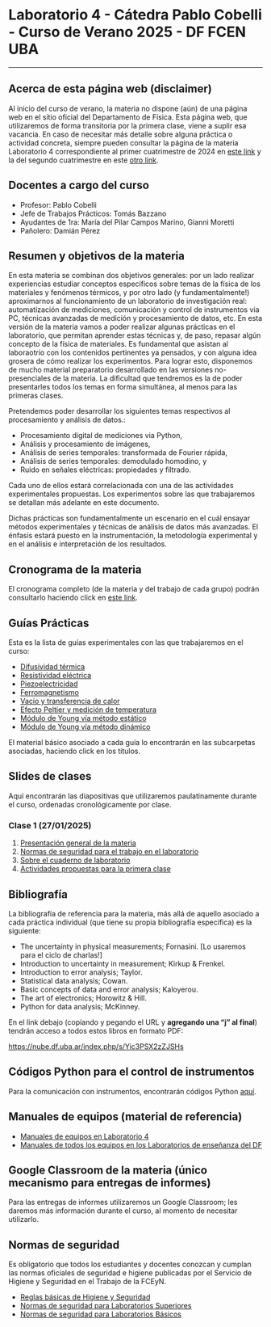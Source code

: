 # Laboratorio 4 - Cátedra Pablo Cobelli - Curso de Verano 2025 - DF FCEN UBA

----

## Acerca de esta página web (disclaimer)

Al inicio del curso de verano, la materia no dispone (aún) de una página web en el sitio oficial del Departamento de Física. Esta página web, que utilizaremos de forma transitoria por la primera clase, viene a suplir esa vacancia. En caso de necesitar más detalle sobre alguna práctica o actividad concreta, siempre pueden consultar la página de la materia Laboratorio 4 correspondiente al primer cuatrimestre de 2024 en [este link](http://materias.df.uba.ar/l4a2024c1/) y la del segundo cuatrimestre en este [otro link](http://materias.df.uba.ar/l4b2024c2/).

## Docentes a cargo del curso

* Profesor: Pablo Cobelli 
* Jefe de Trabajos Prácticos: Tomás Bazzano
* Ayudantes de 1ra: María del Pilar Campos Marino, Gianni Moretti
* Pañolero: Damián Pérez

## Resumen y objetivos de la materia

En esta materia se combinan dos objetivos generales: por un lado realizar experiencias  estudiar conceptos específicos sobre temas de la física de los materiales y fenómenos térmicos, y por otro lado (y fundamentalmente!) aproximarnos al funcionamiento de un laboratorio de investigación real: automatización de mediciones, comunicación y control de instrumentos via PC, técnicas avanzadas de medición y procesamiento de datos, etc. En esta versión de la materia vamos a poder realizar algunas prácticas en el laboratorio, que permitan aprender estas técnicas y, de paso, repasar algún concepto de la física de materiales. Es fundamental que asistan al laboraotrio con los contenidos pertinentes ya pensados, y con alguna idea grosera de cómo realizar los experimentos. Para lograr esto, disponemos de mucho material preparatorio desarrollado en las versiones no-presenciales de la materia. La dificultad que tendremos es la de poder presentarles todos los temas en forma simultánea, al menos para las primeras clases.

Pretendemos poder desarrollar los siguientes temas respectivos al procesamiento y análisis de datos.:

* Procesamiento digital de mediciones via Python,
* Análisis y procesamiento de imágenes,
* Análisis de series temporales: transformada de Fourier rápida,
* Análisis de series temporales: demodulado homodino, y
* Ruido en señales eléctricas: propiedades y filtrado.

Cada uno de ellos estará correlacionada con una de las actividades experimentales propuestas. Los experimentos sobre las que trabajaremos se detallan más adelante en este documento.

Dichas prácticas son fundamentalmente un escenario en el cuál ensayar métodos experimentales y técnicas de análisis de datos más avanzadas. El énfasis estará puesto en la instrumentación, la metodología experimental y en el análisis e interpretación de los resultados. 

## Cronograma de la materia 

El cronograma completo (de la materia y del trabajo de cada grupo) podrán consultarlo haciendo click en 
[este link](Cronograma_L4V2025.pdf).

## Guías Prácticas 

Esta es la lista de guías experimentales con las que trabajaremos en el curso:

* [Difusividad térmica](Practicas/Difusividad)
* [Resistividad eléctrica](Practicas/Resistividad)
* [Piezoelectricidad](Practicas/Piezoelectricidad)
* [Ferromagnetismo](Practicas/Ferromagnetismo)
* [Vacío y transferencia de calor](Practicas/Vacio-TransferenciaCalor)
* [Efecto Peltier y medición de temperatura](Practicas/Peltier-Temperatura)
* [Módulo de Young vía método estático](Practicas/Young-Estatico_y_Dinamico)
* [Módulo de Young vía método dinámico](Practicas/Young-Estatico_y_Dinamico)

El material básico asociado a cada guía lo encontrarán en las subcarpetas asociadas, haciendo click en los títulos.

## Slides de clases

Aquí encontrarán las diapositivas que utilizaremos paulatinamente durante el curso, ordenadas cronológicamente por clase.

### Clase 1 (27/01/2025)

1. [Presentación general de la materia](Clases/Clase_1/1_Presentacion_general.pdf)
1. [Normas de seguridad para el trabajo en el laboratorio](Clases/Clase_1/2_Normas_de_seguridad.pdf)
1. [Sobre el cuaderno de laboratorio](Clases/Clase_1/3_Cuaderno_de_laboratorio.pdf)
1. [Actividades propuestas para la primera clase](Clases/Clase_1/Actividades_propuestas_para_la_primera_clase.pdf)

## Bibliografía

La bibliografía de referencia para la materia, más allá de aquello asociado a cada práctica individual (que tiene su propia bibliografía especifica) es la siguiente:

* The uncertainty in physical measurements; Fornasini. [Lo usaremos para el ciclo de charlas!]
* Introduction to uncertainty in measurement; Kirkup & Frenkel.
* Introduction to error analysis; Taylor.
* Statistical data analysis; Cowan.
* Basic concepts of data and error analysis; Kaloyerou.
* The art of electronics; Horowitz & Hill.
* Python for data analysis; McKinney.

En el link debajo (copiando y pegando el URL y **agregando una “j” al final**) tendrán acceso a todos estos libros en formato PDF:

https://nube.df.uba.ar/index.php/s/Yic3PSX2zZJSHs

## Códigos Python para el control de instrumentos

Para la comunicación con instrumentos, encontrarán códigos Python [aquí](https://github.com/diegoshalom/labosdf/tree/master/software/python/). 

## Manuales de equipos (material de referencia)

* [Manuales de equipos en Laboratorio 4](https://github.com/diegoshalom/labosdf/tree/master/manuales)
* [Manuales de todos los equipos en los Laboratorios de enseñanza del DF](https://drive.google.com/drive/folders/1sqipPSqsQYbopn-rxhbmRB6uS_pJ0wuA?usp=sharing)

## Google Classroom de la materia (único mecanismo para entregas de informes)

Para las entregas de informes utilizaremos un Google Classroom; les daremos más información durante el curso, al momento de necesitar utilizarlo.

## Normas de seguridad

Es obligatorio que todos los estudiantes y docentes conozcan y cumplan las normas oficiales de seguridad e higiene publicadas por el Servicio de Higiene y Seguridad en el Trabajo de la FCEyN.

* [Reglas básicas de Higiene y Seguridad](http://materias.df.uba.ar/l4a2021c2/files/2021/08/reglasbasicas1.pdf)
* [Normas de seguridad para Laboratorios Superiores](http://materias.df.uba.ar/l4a2021c2/files/2021/08/normas_LabSuperiores.pdf)
* [Normas de seguridad para Laboratorios Básicos](http://materias.df.uba.ar/l4a2021c2/files/2021/08/normas_Laboratorios_Básicos.pdf)
